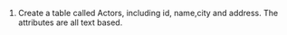 1. Create a table called Actors, including id, name,city and address. The attributes are all text based.
